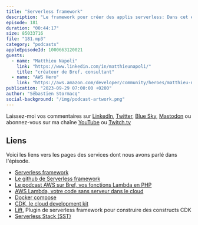 ```yaml
---
title: "Serverless framework"
description: "Le framework pour créer des applis serverless: Dans cet épisode, nous plongeons dans l'univers du Serverless Framework, l'un des premiers frameworks et lignes de commande qui a révolutionné et continue de simplifier la création de fonctions Lambda. Dans cet épisode, nous epxliquons pourquoi utiliser Serverless framework et comment bien débuter dans le monde sans serveurs. Pour aller plus loin, découvrez les plugins de la ligne de commande qui permettent de réaliser des actions complémentaires lors du développement, test, ou déploiements de vos vos fonctions. On y parle aussi de Lift, ce plugin qui permet de marrier du code CDK et le projet serverless."
episode: 181
duration: "00:44:17"
size: 85033716
file: "181.mp3"
category: "podcasts"
appleEpisodeId: 1000663120021
guests:
  - name: "Matthieu Napoli"
    link: "https://www.linkedin.com/in/matthieunapoli/"
    title: "créateur de Bref, consultant"
  - name: "AWS Hero"
    link: "https://aws.amazon.com/developer/community/heroes/matthieu-napoli/"
publication: "2023-09-29 07:00:00 +0200"
author: "Sébastien Stormacq"
social-background: "/img/podcast-artwork.png"
---
```


Laissez-moi vos commentaires sur [LinkedIn](https://www.linkedin.com/in/sebastienstormacq/), [Twitter](https://twitter.com/sebsto), [Blue Sky](https://bsky.app/profile/sebsto.bsky.social), [Mastodon](https://awscommunity.social/@sebsto) ou abonnez-vous sur ma chaîne [YouTube](https://www.youtube.com/sebsto) ou [Twitch.tv](https://www.twitch.tv/sebAWS)

## Liens

Voici les liens vers les pages des services dont nous avons parlé dans l'épisode.

- [Serverless framework](https://www.serverless.com)
- [Le github de Serverless framework](https://github.com/serverless/serverless)
- [Le podcast AWS sur Bref, vos fonctions Lambda en PHP](https://stormacq.com/podcasts/episode_171/index.html)
- [AWS Lambda, votre code sans serveur dans le cloud](https://aws.amazon.com/lambda)
- [Docker compose](https://docs.docker.com/compose/)
- [CDK, le cloud development kit](https://aws.amazon.com/cdk/)
- [Lift](https://github.com/getlift/lift), Plugin de serverless framework pour construire des constructs CDK 
- [Serverless Stack (SST)](https://sst.dev/)